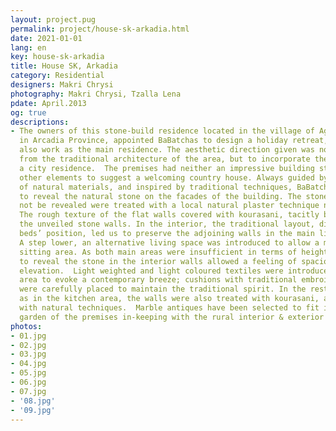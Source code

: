```yaml
---
layout: project.pug
permalink: project/house-sk-arkadia.html
date: 2021-01-01
lang: en
key: house-sk-arkadia
title: House SK, Arkadia
category: Residential
designers: Makri Chrysi
photography: Makri Chrysi, Tzalla Lena
pdate: April.2013
og: true
descriptions:
- The owners of this stone-build residence located in the village of Agios Andreas
  in Arcadia Province, appointed BaΒatchas to design a holiday retreat, that could
  also work as the main residence. The aesthetic direction given was not to stir away
  from the traditional architecture of the area, but to incorporate the comforts of
  a city residence.  The premises had neither an impressive building structure, nor
  other elements to suggest a welcoming country house. Always guided by the power
  of natural materials, and inspired by traditional techniques, BaΒatchas decided
  to reveal the natural stone on the facades of the building. The stones that could
  not be revealed were treated with a local natural plaster technique named kourasani.
  The rough texture of the flat walls covered with kourasani, tacitly blend in with
  the unveiled stone walls. In the interior, the traditional layout, dictating the
  beds’ position, led us to preserve the adjoining walls in the main living area.
  A step lower, an alternative living space was introduced to allow a more comfortable
  sitting area. As both main areas were insufficient in terms of height, the decision
  to reveal the stone in the interior walls allowed a feeling of spaciousness and
  elevation.  Light weighted and light coloured textiles were introduced in the living
  area to evoke a contemporary breeze; cushions with traditional embroidery and artifacts
  were carefully placed to maintain the traditional spirit. In the restroom as well
  as in the kitchen area, the walls were also treated with kourasani, and coloured
  with natural techniques.  Marble antiques have been selected to fit in the enclosed
  garden of the premises in-keeping with the rural interior & exterior surroundings.
photos:
- 01.jpg
- 02.jpg
- 03.jpg
- 04.jpg
- 05.jpg
- 06.jpg
- 07.jpg
- '08.jpg'
- '09.jpg'
---
```

